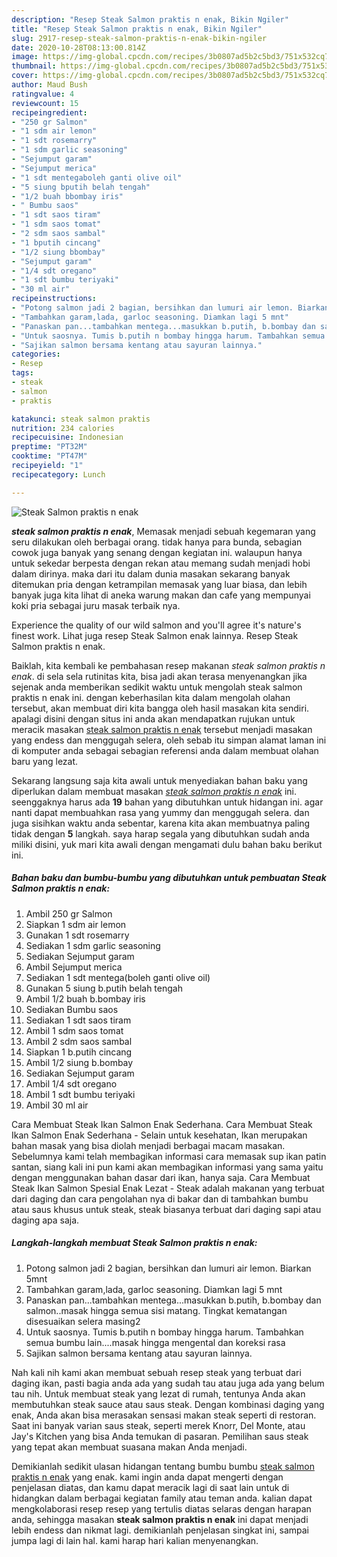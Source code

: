 ```yaml
---
description: "Resep Steak Salmon praktis n enak, Bikin Ngiler"
title: "Resep Steak Salmon praktis n enak, Bikin Ngiler"
slug: 2917-resep-steak-salmon-praktis-n-enak-bikin-ngiler
date: 2020-10-28T08:13:00.814Z
image: https://img-global.cpcdn.com/recipes/3b0807ad5b2c5bd3/751x532cq70/steak-salmon-praktis-n-enak-foto-resep-utama.jpg
thumbnail: https://img-global.cpcdn.com/recipes/3b0807ad5b2c5bd3/751x532cq70/steak-salmon-praktis-n-enak-foto-resep-utama.jpg
cover: https://img-global.cpcdn.com/recipes/3b0807ad5b2c5bd3/751x532cq70/steak-salmon-praktis-n-enak-foto-resep-utama.jpg
author: Maud Bush
ratingvalue: 4
reviewcount: 15
recipeingredient:
- "250 gr Salmon"
- "1 sdm air lemon"
- "1 sdt rosemarry"
- "1 sdm garlic seasoning"
- "Sejumput garam"
- "Sejumput merica"
- "1 sdt mentegaboleh ganti olive oil"
- "5 siung bputih belah tengah"
- "1/2 buah bbombay iris"
- " Bumbu saos"
- "1 sdt saos tiram"
- "1 sdm saos tomat"
- "2 sdm saos sambal"
- "1 bputih cincang"
- "1/2 siung bbombay"
- "Sejumput garam"
- "1/4 sdt oregano"
- "1 sdt bumbu teriyaki"
- "30 ml air"
recipeinstructions:
- "Potong salmon jadi 2 bagian, bersihkan dan lumuri air lemon. Biarkan 5mnt"
- "Tambahkan garam,lada, garloc seasoning. Diamkan lagi 5 mnt"
- "Panaskan pan...tambahkan mentega...masukkan b.putih, b.bombay dan salmon..masak hingga semua sisi matang. Tingkat kematangan disesuaikan selera masing2"
- "Untuk saosnya. Tumis b.putih n bombay hingga harum. Tambahkan semua bumbu lain....masak hingga mengental dan koreksi rasa"
- "Sajikan salmon bersama kentang atau sayuran lainnya."
categories:
- Resep
tags:
- steak
- salmon
- praktis

katakunci: steak salmon praktis 
nutrition: 234 calories
recipecuisine: Indonesian
preptime: "PT32M"
cooktime: "PT47M"
recipeyield: "1"
recipecategory: Lunch

---
```



![Steak Salmon praktis n enak](https://img-global.cpcdn.com/recipes/3b0807ad5b2c5bd3/751x532cq70/steak-salmon-praktis-n-enak-foto-resep-utama.jpg)

<b><i>steak salmon praktis n enak</i></b>, Memasak menjadi sebuah kegemaran yang seru dilakukan oleh berbagai orang. tidak hanya para bunda, sebagian cowok juga banyak yang senang dengan kegiatan ini. walaupun hanya untuk sekedar berpesta dengan rekan atau memang sudah menjadi hobi dalam dirinya. maka dari itu dalam dunia masakan sekarang banyak ditemukan pria dengan ketrampilan memasak yang luar biasa, dan lebih banyak juga kita lihat di aneka warung makan dan cafe yang mempunyai koki pria sebagai juru masak terbaik nya.

Experience the quality of our wild salmon and you&#39;ll agree it&#39;s nature&#39;s finest work. Lihat juga resep Steak Salmon enak lainnya. Resep Steak Salmon praktis n enak.

Baiklah, kita kembali ke pembahasan resep makanan <i>steak salmon praktis n enak</i>. di sela sela rutinitas kita, bisa jadi akan terasa menyenangkan jika sejenak anda memberikan sedikit waktu untuk mengolah steak salmon praktis n enak ini. dengan keberhasilan kita dalam mengolah olahan tersebut, akan membuat diri kita bangga oleh hasil masakan kita sendiri. apalagi disini dengan situs ini anda akan mendapatkan rujukan untuk meracik masakan <u>steak salmon praktis n enak</u> tersebut menjadi masakan yang endess dan menggugah selera, oleh sebab itu simpan alamat laman ini di komputer anda sebagai sebagian referensi anda dalam membuat olahan baru yang lezat.


Sekarang langsung saja kita awali untuk menyediakan bahan baku yang diperlukan dalam membuat masakan <u><i>steak salmon praktis n enak</i></u> ini. seenggaknya harus ada <b>19</b> bahan yang dibutuhkan untuk hidangan ini. agar nanti dapat membuahkan rasa yang yummy dan menggugah selera. dan juga sisihkan waktu anda sebentar, karena kita akan membuatnya paling tidak dengan <b>5</b> langkah. saya harap segala yang dibutuhkan sudah anda miliki disini, yuk mari kita awali dengan mengamati dulu bahan baku berikut ini.

<!--inarticleads1-->

##### Bahan baku dan bumbu-bumbu yang dibutuhkan untuk pembuatan Steak Salmon praktis n enak:

1. Ambil 250 gr Salmon
1. Siapkan 1 sdm air lemon
1. Gunakan 1 sdt rosemarry
1. Sediakan 1 sdm garlic seasoning
1. Sediakan Sejumput garam
1. Ambil Sejumput merica
1. Sediakan 1 sdt mentega(boleh ganti olive oil)
1. Gunakan 5 siung b.putih belah tengah
1. Ambil 1/2 buah b.bombay iris
1. Sediakan  Bumbu saos
1. Sediakan 1 sdt saos tiram
1. Ambil 1 sdm saos tomat
1. Ambil 2 sdm saos sambal
1. Siapkan 1 b.putih cincang
1. Ambil 1/2 siung b.bombay
1. Sediakan Sejumput garam
1. Ambil 1/4 sdt oregano
1. Ambil 1 sdt bumbu teriyaki
1. Ambil 30 ml air


Cara Membuat Steak Ikan Salmon Enak Sederhana. Cara Membuat Steak Ikan Salmon Enak Sederhana - Selain untuk kesehatan, Ikan merupakan bahan masak yang bisa diolah menjadi berbagai macam masakan. Sebelumnya kami telah membagikan informasi cara memasak sup ikan patin santan, siang kali ini pun kami akan membagikan informasi yang sama yaitu dengan menggunakan bahan dasar dari ikan, hanya saja. Cara Membuat Steak Ikan Salmon Spesial Enak Lezat - Steak adalah makanan yang terbuat dari daging dan cara pengolahan nya di bakar dan di tambahkan bumbu atau saus khusus untuk steak, steak biasanya terbuat dari daging sapi atau daging apa saja. 

<!--inarticleads2-->

##### Langkah-langkah membuat Steak Salmon praktis n enak:

1. Potong salmon jadi 2 bagian, bersihkan dan lumuri air lemon. Biarkan 5mnt
1. Tambahkan garam,lada, garloc seasoning. Diamkan lagi 5 mnt
1. Panaskan pan...tambahkan mentega...masukkan b.putih, b.bombay dan salmon..masak hingga semua sisi matang. Tingkat kematangan disesuaikan selera masing2
1. Untuk saosnya. Tumis b.putih n bombay hingga harum. Tambahkan semua bumbu lain....masak hingga mengental dan koreksi rasa
1. Sajikan salmon bersama kentang atau sayuran lainnya.


Nah kali nih kami akan membuat sebuah resep steak yang terbuat dari daging ikan, pasti bagia anda ada yang sudah tau atau juga ada yang belum tau nih. Untuk membuat steak yang lezat di rumah, tentunya Anda akan membutuhkan steak sauce atau saus steak. Dengan kombinasi daging yang enak, Anda akan bisa merasakan sensasi makan steak seperti di restoran. Saat ini banyak varian saus steak, seperti merek Knorr, Del Monte, atau Jay&#39;s Kitchen yang bisa Anda temukan di pasaran. Pemilihan saus steak yang tepat akan membuat suasana makan Anda menjadi. 

Demikianlah sedikit ulasan hidangan tentang bumbu bumbu <u>steak salmon praktis n enak</u> yang enak. kami ingin anda dapat mengerti dengan penjelasan diatas, dan kamu dapat meracik lagi di saat lain untuk di hidangkan dalam berbagai kegiatan family atau teman anda. kalian dapat mengkolaborasi resep resep yang tertulis diatas selaras dengan harapan anda, sehingga masakan <b>steak salmon praktis n enak</b> ini dapat menjadi lebih endess dan nikmat lagi. demikianlah penjelasan singkat ini, sampai jumpa lagi di lain hal. kami harap hari kalian menyenangkan.
